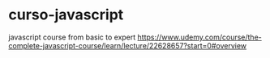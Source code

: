 # curso-javascript
javascript course from basic to expert
https://www.udemy.com/course/the-complete-javascript-course/learn/lecture/22628657?start=0#overview
